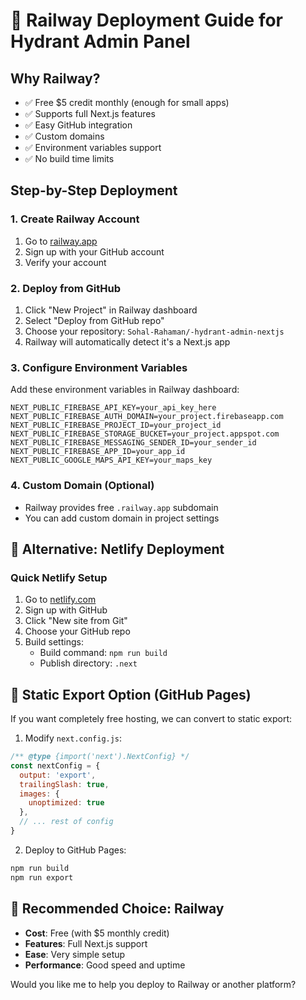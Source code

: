 # 🚂 Railway Deployment Guide for Hydrant Admin Panel

## Why Railway?
- ✅ Free $5 credit monthly (enough for small apps)
- ✅ Supports full Next.js features
- ✅ Easy GitHub integration
- ✅ Custom domains
- ✅ Environment variables support
- ✅ No build time limits

## Step-by-Step Deployment

### 1. Create Railway Account
1. Go to [railway.app](https://railway.app)
2. Sign up with your GitHub account
3. Verify your account

### 2. Deploy from GitHub
1. Click "New Project" in Railway dashboard
2. Select "Deploy from GitHub repo"
3. Choose your repository: `Sohal-Rahaman/-hydrant-admin-nextjs`
4. Railway will automatically detect it's a Next.js app

### 3. Configure Environment Variables
Add these environment variables in Railway dashboard:

```env
NEXT_PUBLIC_FIREBASE_API_KEY=your_api_key_here
NEXT_PUBLIC_FIREBASE_AUTH_DOMAIN=your_project.firebaseapp.com
NEXT_PUBLIC_FIREBASE_PROJECT_ID=your_project_id
NEXT_PUBLIC_FIREBASE_STORAGE_BUCKET=your_project.appspot.com
NEXT_PUBLIC_FIREBASE_MESSAGING_SENDER_ID=your_sender_id
NEXT_PUBLIC_FIREBASE_APP_ID=your_app_id
NEXT_PUBLIC_GOOGLE_MAPS_API_KEY=your_maps_key
```

### 4. Custom Domain (Optional)
- Railway provides free `.railway.app` subdomain
- You can add custom domain in project settings

## 🎯 Alternative: Netlify Deployment

### Quick Netlify Setup
1. Go to [netlify.com](https://netlify.com)
2. Sign up with GitHub
3. Click "New site from Git"
4. Choose your GitHub repo
5. Build settings:
   - Build command: `npm run build`
   - Publish directory: `.next`

## 📱 Static Export Option (GitHub Pages)

If you want completely free hosting, we can convert to static export:

1. Modify `next.config.js`:
```javascript
/** @type {import('next').NextConfig} */
const nextConfig = {
  output: 'export',
  trailingSlash: true,
  images: {
    unoptimized: true
  },
  // ... rest of config
}
```

2. Deploy to GitHub Pages:
```bash
npm run build
npm run export
```

## 🚀 Recommended Choice: Railway
- **Cost**: Free (with $5 monthly credit)
- **Features**: Full Next.js support
- **Ease**: Very simple setup
- **Performance**: Good speed and uptime

Would you like me to help you deploy to Railway or another platform?